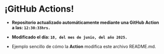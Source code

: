 # ¡GitHub Actions!
* **Repositorio actualizado automáticamente mediante una GitHub Action a las: `12:30:33hrs.`**
* **Modificado el día: `18, del mes de junio, del año 2025.`**

* Ejemplo sencillo de cómo la **Action** modifica este archivo README.md.

